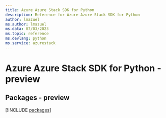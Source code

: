 ```yaml
---
title: Azure Azure Stack SDK for Python
description: Reference for Azure Azure Stack SDK for Python
author: lmazuel
ms.author: lmazuel
ms.data: 07/03/2023
ms.topic: reference
ms.devlang: python
ms.service: azurestack
---
```

# Azure Azure Stack SDK for Python - preview
## Packages - preview
[!INCLUDE [packages](azure-stack-index.md)]